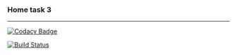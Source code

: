 ﻿<h3>Home task 3</h3>


<hr>


[![Codacy Badge](https://api.codacy.com/project/badge/Grade/5eb827ca496e4d158e3880118bd7d603)](https://www.codacy.com/app/RomanPeltzer/lab3?utm_source=github.com&amp;utm_medium=referral&amp;utm_content=RomanPeltzer/lab3&amp;utm_campaign=Badge_Grade)
 
[![Build Status](https://travis-ci.org/RomanPeltzer/DBMS_RPeltzerIA-62.svg?branch=master)](https://travis-ci.org/RomanPeltzer/DBMS_RPeltzerIA-62)

